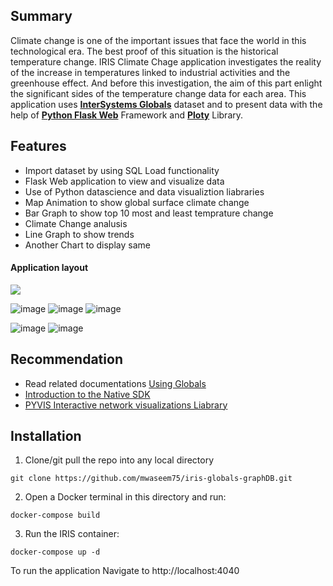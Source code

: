 ## Summary
Climate change is one of the important issues that face the world in this technological era. The best proof of this situation is the historical temperature change.
IRIS Climate Chage application investigates the reality of the increase in temperatures linked to industrial activities and the greenhouse effect. And before this investigation, the aim of this part enlight the significant sides of the temperature change data for each area. 
This application uses [**InterSystems Globals**](https://docs.intersystems.com/iris20212/csp/docbook/Doc.View.cls?KEY=PAGE_globals) dataset and to present data with the help of [**Python Flask Web**](https://flask.palletsprojects.com/) Framework and [**Ploty**](https://pyvis.readthedocs.io/en/latest/) Library.  

## Features
* Import dataset by using SQL Load functionality
* Flask Web application to view and visualize data
* Use of Python datascience and data visualiztion liabraries
* Map Animation to show global surface climate change
* Bar Graph to show top 10 most and least temprature change
* Climate Change analusis
* Line Graph to show trends
* Another Chart to display same

#### Application layout
![](https://github.com/mwaseem75/iris-climate-change/blob/main/IRIS_ClimateChange.gif)


![image](https://user-images.githubusercontent.com/18219467/161664483-97916a70-0dd8-4457-b4eb-6a955e8fde31.png)
![image](https://user-images.githubusercontent.com/18219467/161664316-f335282b-dacc-4449-948b-6a95f8d2efe7.png)
![image](https://user-images.githubusercontent.com/18219467/161664745-d7ade45c-2ca3-41f5-82da-b5233aa7ebf1.png)


![image](https://user-images.githubusercontent.com/18219467/161664930-496cc973-0c80-42eb-9aa4-c520eee72cd7.png)
![image](https://user-images.githubusercontent.com/18219467/161623213-080a4ab5-57c3-4925-9832-fbdbdad27cf2.png)


## Recommendation 
 * Read related documentations [Using Globals](https://docs.intersystems.com/irislatest/csp/docbook/DocBook.UI.Page.cls?KEY=GGBL)
 * [Introduction to the Native SDK](https://docs.intersystems.com/irislatest/csp/docbook/DocBook.UI.Page.cls?KEY=BPYNAT_intro)
 * [PYVIS Interactive network visualizations Liabrary](https://pyvis.readthedocs.io/en/latest/)

## Installation
1. Clone/git pull the repo into any local directory

```
git clone https://github.com/mwaseem75/iris-globals-graphDB.git
```

2. Open a Docker terminal in this directory and run:

```
docker-compose build
```

3. Run the IRIS container:

```
docker-compose up -d 
```

To run the application Navigate to http://localhost:4040 


